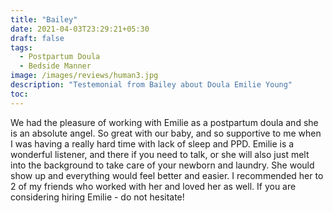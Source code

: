 ```yaml
---
title: "Bailey"
date: 2021-04-03T23:29:21+05:30
draft: false
tags:
  - Postpartum Doula
  - Bedside Manner
image: /images/reviews/human3.jpg
description: "Testemonial from Bailey about Doula Emilie Young"
toc:
---
```


We had the pleasure of working with Emilie as a postpartum doula and she is an absolute angel. So great with our baby, and so supportive to me when I was having a really hard time with lack of sleep and PPD. Emilie is a wonderful listener, and there if you need to talk, or she will also just melt into the background to take care of your newborn and laundry. She would show up and everything would feel better and easier. I recommended her to 2 of my friends who worked with her and loved her as well. If you are considering hiring Emilie - do not hesitate!